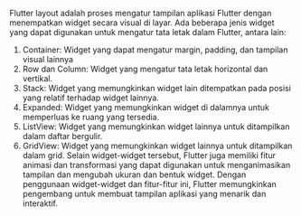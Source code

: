 Flutter layout adalah proses mengatur tampilan aplikasi Flutter dengan menempatkan widget secara visual di layar. Ada beberapa jenis widget yang dapat digunakan untuk mengatur tata letak dalam Flutter, antara lain:
  1. Container: Widget yang dapat mengatur margin, padding, dan tampilan visual lainnya
  2. Row dan Column: Widget yang mengatur tata letak horizontal dan vertikal.
  3. Stack: Widget yang memungkinkan widget lain ditempatkan pada posisi yang relatif terhadap widget lainnya.
  4. Expanded: Widget yang memungkinkan widget di dalamnya untuk memperluas ke ruang yang tersedia.
  5. ListView: Widget yang memungkinkan widget lainnya untuk ditampilkan dalam daftar bergulir.
  6. GridView: Widget yang memungkinkan widget lainnya untuk ditampilkan dalam grid.
Selain widget-widget tersebut, Flutter juga memiliki fitur animasi dan transformasi yang dapat digunakan untuk menganimasikan tampilan dan mengubah ukuran dan bentuk widget. Dengan penggunaan widget-widget dan fitur-fitur ini, Flutter memungkinkan pengembang untuk membuat tampilan aplikasi yang menarik dan interaktif.
